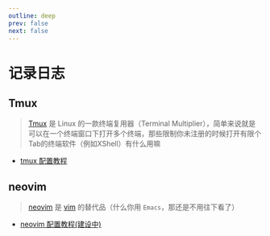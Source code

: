 ```yaml
---
outline: deep
prev: false
next: false
---
```


# 记录日志

## Tmux

> [Tmux](https://github.com/tmux/tmux/wiki) 是 Linux 的一款终端复用器（Terminal Multiplier），简单来说就是可以在一个终端窗口下打开多个终端，那些限制你未注册的时候打开有限个Tab的终端软件（例如XShell）有什么用嘛

* [tmux 配置教程](/blog/tmux/index.md)

## neovim

> [neovim](https://neovim.io/) 是 [vim](https://www.vim.org/) 的替代品（什么你用 `Emacs`，那还是不用往下看了）

* [neovim 配置教程(建设中)](/blog/neovim_config/index.md)


